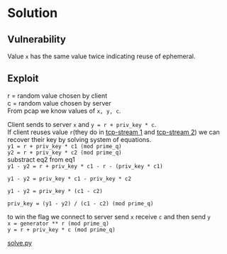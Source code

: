 # Solution

## Vulnerability

Value `x` has the same value twice indicating reuse of ephemeral.

## Exploit
r = random value chosen by client  
c = random value chosen by server  
From pcap we know values of `x, y, c`.  


  
Client sends to server `x` and `y = r + priv_key * c`.  
If client reuses value `r`(they do in [tcp-stream 1](tcp.stream_eq_1.png) and [tcp-stream 2](tcp.stream_eq_2.png)) we can recover their key by solving system of equations.  
`y1 = r + priv_key * c1 (mod prime_q)`  
`y2 = r + priv_key * c2 (mod prime_q)`  
substract eq2 from eq1  
`y1 - y2 = r + priv_key * c1 - r - (priv_key * c1)`  

`y1 - y2 = priv_key * c1 - priv_key * c2 `  

`y1 - y2 = priv_key * (c1 - c2)`  

`priv_key = (y1 - y2) / (c1 - c2) (mod prime_q)`  

to win the flag we connect to server send `x` receive `c` and then send `y`   
`x = generator ** r (mod prime_q)`  
`y = r + priv_key * c (mod prime_q)`  
  
[solve.py](solve.py)
